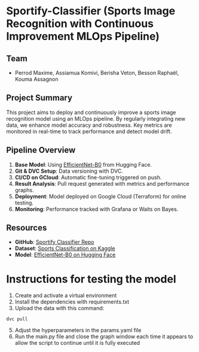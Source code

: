 # Sportify-Classifier (Sports Image Recognition with Continuous Improvement MLOps Pipeline)

## Team

- Perrod Maxime, Assiamua Komivi, Berisha Veton, Besson Raphaël, Kouma Assagnon

## Project Summary

This project aims to deploy and continuously improve a sports image recognition model using an MLOps pipeline. By regularly integrating new data, we enhance model accuracy and robustness. Key metrics are monitored in real-time to track performance and detect model drift.

## Pipeline Overview

1. **Base Model**: Using [EfficientNet-B0](https://huggingface.co/google/efficientnet-b0) from Hugging Face.
2. **Git & DVC Setup**: Data versioning with DVC.
3. **CI/CD on GCloud**: Automatic fine-tuning triggered on push.
4. **Result Analysis**: Pull request generated with metrics and performance graphs.
5. **Deployment**: Model deployed on Google Cloud (Terraform) for online testing.
6. **Monitoring**: Performance tracked with Grafana or Waits on Bayes.

## Resources

- **GitHub**: [Sportify Classifier Repo](https://github.com/TWAAXOne/Sportify-Classifier)
- **Dataset**: [Sports Classification on Kaggle](https://www.kaggle.com/datasets/gpiosenka/sports-classification)
- **Model**: [EfficientNet-B0 on Hugging Face](https://huggingface.co/google/efficientnet-b0)

# Instructions for testing the model

1. Create and activate a virtual environment
2. Install the dependencies with requirements.txt
3. Upload the data with this command:
```shell
dvc pull
```
5. Adjust the hyperparameters in the params.yaml file
6. Run the main.py file and close the graph window each time it appears to allow the script to continue until it is fully executed
